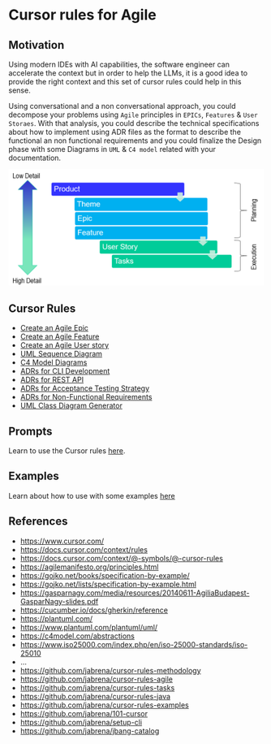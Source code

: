 # Cursor rules for Agile

## Motivation

Using modern IDEs with AI capabilities, the software engineer can accelerate the context but in order to help the LLMs, it is a good idea to provide the right context and this set of cursor rules could help in this sense.

Using conversational and a non conversational approach, you could decompose your problems using `Agile` principles in `EPICs`, `Features` & `User Storaes`. With that analysis, you could describe the technical specifications about how to implement using ADR files as the format to describe the functional an non functional requirements and you could finalize the Design phase with some Diagrams in `UML` & `C4 model` related with your documentation. 

![](./docs/epic-feature-us.png)

## Cursor Rules

- [Create an Agile Epic](.cursor/rules/2001-agile-create-an-epic.mdc)
- [Create an Agile Feature](.cursor/rules/2002-agile-create-features-from-epics.mdc)
- [Create an Agile User story](.cursor/rules/2003-agile-create-user-story.mdc)
- [UML Sequence Diagram](.cursor/rules/2004-uml-sequence-diagram-about-solution.mdc)
- [C4 Model Diagrams](.cursor/rules/2005-c4-diagrams-about-solution.mdc)
- [ADRs for CLI Development](.cursor/rules/2006-adr-create-functional-requirements-for-cli-development.mdc)
- [ADRs for REST API](.cursor/rules/2006-adr-create-functional-requirements-for-rest-api-development.mdc)
- [ADRs for Acceptance Testing Strategy](.cursor/rules/2007-adr-create-acceptance-testing-strategy.mdc)
- [ADRs for Non-Functional Requirements](.cursor/rules/2008-adr-create-non-functional-requirements-decisions.mdc)
- [UML Class Diagram Generator](.cursor/rules/2009-uml-class-diagram-mdc)

## Prompts

Learn to use the Cursor rules [here](./PROMPTS.md).

## Examples 

Learn about how to use with some examples [here](https://github.com/jabrena/cursor-rules-examples)

## References

- https://www.cursor.com/
- https://docs.cursor.com/context/rules
- https://docs.cursor.com/context/@-symbols/@-cursor-rules
- https://agilemanifesto.org/principles.html
- https://gojko.net/books/specification-by-example/
- https://gojko.net/lists/specification-by-example.html
- https://gasparnagy.com/media/resources/20140611-AgiliaBudapest-GasparNagy-slides.pdf
- https://cucumber.io/docs/gherkin/reference
- https://plantuml.com/
- https://www.plantuml.com/plantuml/uml/
- https://c4model.com/abstractions
- https://www.iso25000.com/index.php/en/iso-25000-standards/iso-25010
- ...
- https://github.com/jabrena/cursor-rules-methodology
- https://github.com/jabrena/cursor-rules-agile
- https://github.com/jabrena/cursor-rules-tasks
- https://github.com/jabrena/cursor-rules-java
- https://github.com/jabrena/cursor-rules-examples
- https://github.com/jabrena/101-cursor
- https://github.com/jabrena/setup-cli
- https://github.com/jabrena/jbang-catalog

